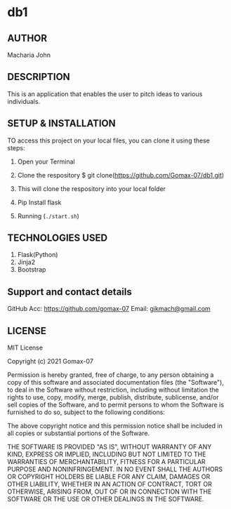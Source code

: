 # db1

## AUTHOR 
Macharia John

## DESCRIPTION
This is an application that enables the user to pitch ideas to various individuals.

## SETUP & INSTALLATION 
TO access this project on your local files, you can clone it using these steps:

1. Open your Terminal
2. Clone the respository 
       $ git clone(https://github.com/Gomax-07/db1.git)

3. This will clone the respository into your local folder
4. Pip Install flask
5. Running (`./start.sh`)


## TECHNOLOGIES USED
1. Flask(Python)
2. Jinja2
3. Bootstrap  

## Support and contact details

 GitHub Acc: https://github.com/gomax-07
 Email: gikmach@gmail.com

## LICENSE
MIT License

Copyright (c) 2021 Gomax-07

Permission is hereby granted, free of charge, to any person obtaining a copy
of this software and associated documentation files (the "Software"), to deal
in the Software without restriction, including without limitation the rights
to use, copy, modify, merge, publish, distribute, sublicense, and/or sell
copies of the Software, and to permit persons to whom the Software is
furnished to do so, subject to the following conditions:

The above copyright notice and this permission notice shall be included in all
copies or substantial portions of the Software.

THE SOFTWARE IS PROVIDED "AS IS", WITHOUT WARRANTY OF ANY KIND, EXPRESS OR
IMPLIED, INCLUDING BUT NOT LIMITED TO THE WARRANTIES OF MERCHANTABILITY,
FITNESS FOR A PARTICULAR PURPOSE AND NONINFRINGEMENT. IN NO EVENT SHALL THE
AUTHORS OR COPYRIGHT HOLDERS BE LIABLE FOR ANY CLAIM, DAMAGES OR OTHER
LIABILITY, WHETHER IN AN ACTION OF CONTRACT, TORT OR OTHERWISE, ARISING FROM,
OUT OF OR IN CONNECTION WITH THE SOFTWARE OR THE USE OR OTHER DEALINGS IN THE
SOFTWARE.
